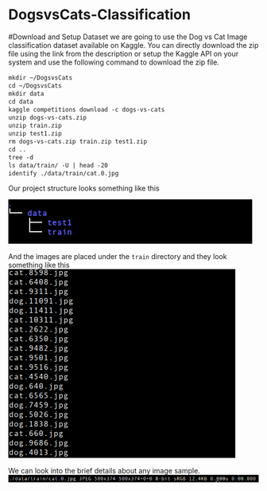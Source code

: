 # DogsvsCats-Classification

#Download and Setup Dataset
we are going to use the Dog vs Cat Image classification dataset available on Kaggle. You can directly download the zip file using the link from the description or setup the Kaggle API on your system and use the following command to download the zip file. 

```
mkdir ~/DogsvsCats
cd ~/DogsvsCats
mkdir data
cd data
kaggle competitions download -c dogs-vs-cats
unzip dogs-vs-cats.zip
unzip train.zip
unzip test1.zip
rm dogs-vs-cats.zip train.zip test1.zip
cd ..
tree -d
ls data/train/ -U | head -20
identify ./data/train/cat.0.jpg
```
Our project structure looks something like this 

![Project Structure](./imgs/1.png)

And the images are placed under the `train` directory and they look something like this
![Images Structure](./imgs/2.png)

We can look into the brief details about any image sample.
![Image Details](./imgs/3.png)